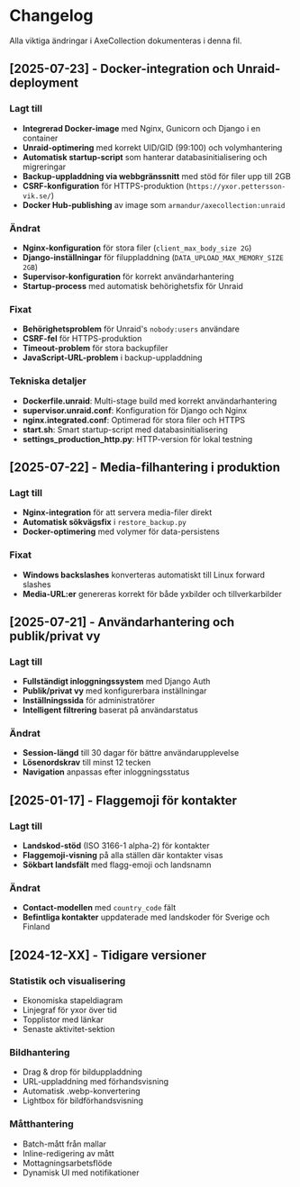 # Changelog

Alla viktiga ändringar i AxeCollection dokumenteras i denna fil.

## [2025-07-23] - Docker-integration och Unraid-deployment

### Lagt till
- **Integrerad Docker-image** med Nginx, Gunicorn och Django i en container
- **Unraid-optimering** med korrekt UID/GID (99:100) och volymhantering
- **Automatisk startup-script** som hanterar databasinitialisering och migreringar
- **Backup-uppladdning via webbgränssnitt** med stöd för filer upp till 2GB
- **CSRF-konfiguration** för HTTPS-produktion (`https://yxor.pettersson-vik.se/`)
- **Docker Hub-publishing** av image som `armandur/axecollection:unraid`

### Ändrat
- **Nginx-konfiguration** för stora filer (`client_max_body_size 2G`)
- **Django-inställningar** för filuppladdning (`DATA_UPLOAD_MAX_MEMORY_SIZE 2GB`)
- **Supervisor-konfiguration** för korrekt användarhantering
- **Startup-process** med automatisk behörighetsfix för Unraid

### Fixat
- **Behörighetsproblem** för Unraid's `nobody:users` användare
- **CSRF-fel** för HTTPS-produktion
- **Timeout-problem** för stora backupfiler
- **JavaScript-URL-problem** i backup-uppladdning

### Tekniska detaljer
- **Dockerfile.unraid**: Multi-stage build med korrekt användarhantering
- **supervisor.unraid.conf**: Konfiguration för Django och Nginx
- **nginx.integrated.conf**: Optimerad för stora filer och HTTPS
- **start.sh**: Smart startup-script med databasinitialisering
- **settings_production_http.py**: HTTP-version för lokal testning

## [2025-07-22] - Media-filhantering i produktion

### Lagt till
- **Nginx-integration** för att servera media-filer direkt
- **Automatisk sökvägsfix** i `restore_backup.py`
- **Docker-optimering** med volymer för data-persistens

### Fixat
- **Windows backslashes** konverteras automatiskt till Linux forward slashes
- **Media-URL:er** genereras korrekt för både yxbilder och tillverkarbilder

## [2025-07-21] - Användarhantering och publik/privat vy

### Lagt till
- **Fullständigt inloggningssystem** med Django Auth
- **Publik/privat vy** med konfigurerbara inställningar
- **Inställningssida** för administratörer
- **Intelligent filtrering** baserat på användarstatus

### Ändrat
- **Session-längd** till 30 dagar för bättre användarupplevelse
- **Lösenordskrav** till minst 12 tecken
- **Navigation** anpassas efter inloggningsstatus

## [2025-01-17] - Flaggemoji för kontakter

### Lagt till
- **Landskod-stöd** (ISO 3166-1 alpha-2) för kontakter
- **Flaggemoji-visning** på alla ställen där kontakter visas
- **Sökbart landsfält** med flagg-emoji och landsnamn

### Ändrat
- **Contact-modellen** med `country_code` fält
- **Befintliga kontakter** uppdaterade med landskoder för Sverige och Finland

## [2024-12-XX] - Tidigare versioner

### Statistik och visualisering
- Ekonomiska stapeldiagram
- Linjegraf för yxor över tid
- Topplistor med länkar
- Senaste aktivitet-sektion

### Bildhantering
- Drag & drop för bilduppladdning
- URL-uppladdning med förhandsvisning
- Automatisk .webp-konvertering
- Lightbox för bildförhandsvisning

### Måtthantering
- Batch-mått från mallar
- Inline-redigering av mått
- Mottagningsarbetsflöde
- Dynamisk UI med notifikationer 
